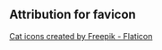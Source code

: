 

## Attribution for favicon
<a href="https://www.flaticon.com/free-icons/cat" title="cat icons">Cat icons created by Freepik - Flaticon</a>